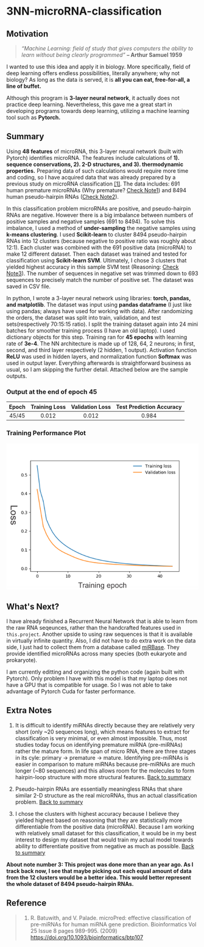 # 3NN-microRNA-classification

## Motivation
> *“Machine Learning: field of study that gives computers the ability to learn without being clearly programmed”* **– Arthur Samuel 1959**

I wanted to use this idea and apply it in biology. More specifically, field of deep learning offers endless possibilities, literally anywhere; why not biology? As long as the data is served, it is **all you can eat, free-for-all, a line of buffet.** 

Although this program is **3-layer neural network**, it actually does not practice deep learning. Nevertheless, this gave me a great start in developing programs towards deep learning, utilizing a machine learning tool such as **Pytorch.**

## Summary
Using **48 features** of microRNA, this 3-layer neural network (built with Pytorch) identifies microRNA. The features include calculations of **1). sequence conservations, 2). 2-D structures, and 3). thermodynamic properties.** Preparing data of such calculations would require more time and coding, so I have acquired data that was already prepared by a previous study on microRNA classification [[1]](https://doi.org/10.1093/bioinformatics/btp107). The data includes: 691 human premature microRNAs (Why premature? [Check Note1](#extra-notes)) and 8494 human pseudo-hairpin RNAs ([Check Note2](#extra-notes)).

In this classification problem microRNAs are positive, and pseudo-hairpin RNAs are negative. However there is a big imbalance between numbers of positive samples and negative samples (691 to 8494). To solve this imbalance, I used a method of **under-sampling** the negative samples using **k-means clustering**. I used **Scikit-learn** to cluster 8494 pseudo-hairpin RNAs into 12 clusters (because negative to positive ratio was roughly about 12:1). Each cluster was combined with the 691 positive data (microRNA) to make 12 different dataset. Then each dataset was trained and tested for classification using **Scikit-learn SVM**. Ultimately, I chose 3 clusters that yielded highest accuracy in this sample SVM test (Reasoning: [Check Note3](#extra-notes)). The number of sequences in negative set was trimmed down to 693 sequences to precisely match the number of positive set. The dataset was saved in CSV file.

In python, I wrote a 3-layer neural network using libraries: **torch, pandas, and matplotlib**. The dataset was input using **pandas dataframe** (I just like using pandas; always have used for working with data). After randomizing the orders, the dataset was split into train, validation, and test sets(respectively 70:15:15 ratio). I split the training dataset again into 24 mini batches for smoother training process (I have an old laptop). I used dictionary objects for this step. Training ran for **45 epochs** with learning rate of **3e-4**. The NN architecture is made up of 128, 64, 2 neurons; in first, second, and third layer respectively (2 hidden, 1 output). Activation function **ReLU** was used in hidden layers, and normalization function **Softmax** was used in output layer. Everything afterwards is straightforward business as usual, so I am skipping the further detail. Attached below are the sample outputs.

### Output at the end of epoch 45
|  Epoch |  Training Loss  |  Validation Loss  |  Test Prediction Accuracy |
|:------:|:------:|:-----:|:-----:|
| 45/45 | 0.012 | 0.012 | 0.984 |

### Training Performance Plot
![image](https://github.com/braaxxad/3NN-microRNA-classification/blob/master/3NN-microRNA-classifcation-sample-output.png)

## What's Next?
I have already finished a Recurrent Neural Network that is able to learn from the raw RNA seqeunces, rather than the handcrafted features used in `this.project`. Another upside to using raw sequences is that it is available in virtually infinite quantity. Also, I did not have to do extra work on the data side, I just had to collect them from a database called [miRBase](http://www.mirbase.org/). They provide identified microRNAs across many species (both eukaryote and prokaryote).

I am currently editting and organizing the python code (again built with Pytorch). Only problem I have with this model is that my laptop does not have a GPU that is compatible for usage. So I was not able to take advantage of Pytorch Cuda for faster performance.

## Extra Notes
1. It is difficult to identify miRNAs directly because they are relatively very short (only ~20 sequences long), which means features to extract for classification is very minimal, or even almost impossible. Thus, most studies today focus on identifying premature miRNA (pre-miRNAs) rather the mature form. In life span of micro RNA, there are three stages in its cyle: primary -> premature -> mature. Identifying pre-miRNAs is easier in comparison to mature miRNAs because pre-miRNAs are much longer (~80 sequences) and this allows room for the molecules to form hairpin-loop structure with more structural features. [Back to summary](#summary)

2. Pseudo-hairpin RNAs are essentially meaningless RNAs that share similar 2-D structure as the real microRNAs, thus an actual classification problem. [Back to summary](#summary)

3. I chose the clusters with highest accuracy because I believe they yielded highest based on reasoning that they are statistically more differentiable from the positive data (microRNA). Because I am working with relatively small dataset for this classification, it would be in my best interest to design my dataset that would train my actual model towards ability to differentiate positive from negative as much as possible. [Back to summary](#summary)

**About note number 3: This project was done more than an year ago. As I track back now, I see that maybe picking out each equal amount of data from the 12 clusters would be a better idea. This would better represent the whole dataset of 8494 pseudo-hairpin RNAs.**


## Reference

> 1.  R. Batuwith, and V. Palade. microPred: effective classification of pre-miRNAs for human miRNA gene prediction. Bioinformatics Vol 25 Issue 8 pages 989-995. (2009) https://doi.org/10.1093/bioinformatics/btp107
